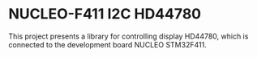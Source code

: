 # NUCLEO-F411 I2C HD44780
This project presents a library for controlling display HD44780, which is connected to the development board NUCLEO STM32F411.
